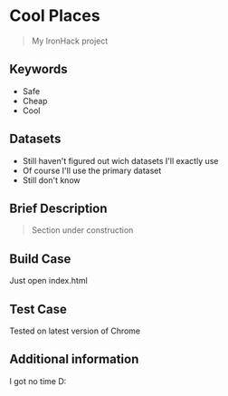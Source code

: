 # Cool Places

> My IronHack project

## Keywords

* Safe
* Cheap
* Cool

## Datasets
* Still haven't figured out wich datasets I'll exactly use
* Of course I'll use the primary dataset
* Still don't know

## Brief Description
> Section under construction
## Build Case

Just open index.html

## Test Case
Tested on latest version of Chrome

## Additional information
I got no time D: 
